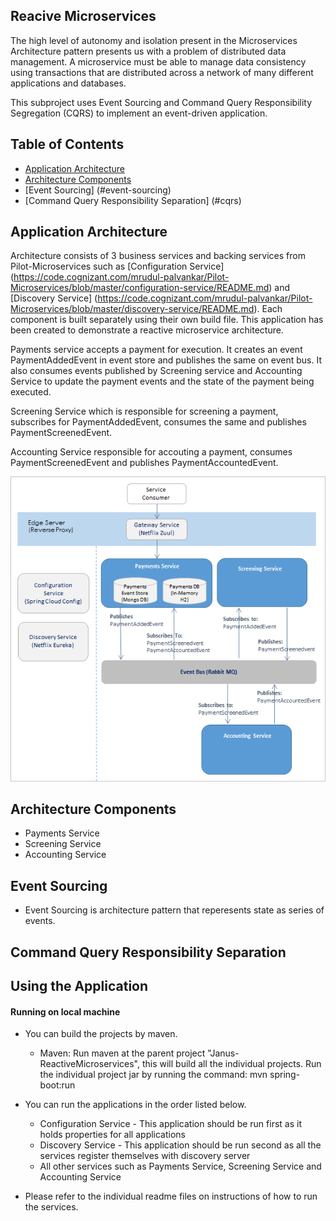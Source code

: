 ## Reacive Microservices
The high level of autonomy and isolation present in the Microservices Architecture pattern presents us with a problem of distributed data management. A microservice must be able to manage data consistency using transactions that are distributed across a network of many different applications and databases.

This subproject uses Event Sourcing and Command Query Responsibility Segregation (CQRS) to implement an event-driven application.

## Table of Contents
* [Application Architecture](#application-architecture)
* [Architecture Components](#architecture-components)
* [Event Sourcing] (#event-sourcing) 
* [Command Query Responsibility Separation] (#cqrs)

## <a name="application-architecture"></a> Application Architecture
Architecture consists of 3 business services and backing services from Pilot-Microservices such as [Configuration Service] (https://code.cognizant.com/mrudul-palvankar/Pilot-Microservices/blob/master/configuration-service/README.md) and [Discovery Service] (https://code.cognizant.com/mrudul-palvankar/Pilot-Microservices/blob/master/discovery-service/README.md). Each component is built separately using their own build file. This application has been created to demonstrate a reactive microservice architecture. 

Payments service accepts a payment for execution. It creates an event PaymentAddedEvent in event store and publishes the same on event bus. It also consumes events published by Screening service and Accounting Service to update the payment events and the state of the payment being executed.

Screening Service which is responsible for screening a payment, subscribes for PaymentAddedEvent, consumes the same and publishes PaymentScreenedEvent. 

Accounting Service responsible for accouting a payment, consumes PaymentScreenedEvent and publishes PaymentAccountedEvent.


![Reactive Microservices Architecture](Janus-ReactiveMicroservices.png)

## <a name="architecture-components"></a> Architecture Components
* Payments Service
* Screening Service
* Accounting Service

## <a name="event-scourcing"></a> Event Sourcing 
* Event Sourcing is architecture pattern that reperesents state as series of events.

## <a name="cqrs"></a> Command Query Responsibility Separation

## Using the Application

#### Running on local machine
* You can build the projects by maven. 
    * Maven: Run maven at the parent project "Janus-ReactiveMicroservices", this will build all the individual projects. Run the  individual project jar by running the command: mvn spring-boot:run

* You can run the applications in the order listed below.
    * Configuration Service - This application should be run first as it holds properties for all applications 
    * Discovery Service - This application should be run second as all the services register themselves with discovery server
    * All other services such as Payments Service, Screening Service and Accounting Service

* Please refer to the individual readme files on instructions of how to run the services. 